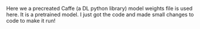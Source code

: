 Here we a precreated Caffe (a DL python library) model weights file is used here. It is a pretrained model. I just got the code and made small changes to code to make it run!
